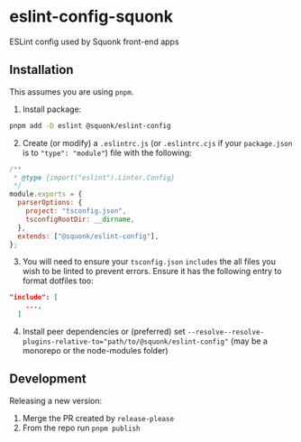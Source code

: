 # eslint-config-squonk
ESLint config used by Squonk front-end apps

## Installation

This assumes you are using `pnpm`.

1. Install package:

```sh
pnpm add -D eslint @squonk/eslint-config
```

2. Create (or modify) a `.eslintrc.js` (or `.eslintrc.cjs` if your `package.json` is to `"type": "module"`) file with the following:

```js
/**
 * @type {import("eslint").Linter.Config}
 */
module.exports = {
  parserOptions: {
    project: "tsconfig.json",
    tsconfigRootDir: __dirname,
  },
  extends: ["@squonk/eslint-config"],
};
```

3. You will need to ensure your `tsconfig.json` `includes` the all files you wish to be linted to prevent errors. Ensure it has the following entry to format dotfiles too:

```json
"include": [
    ...,
  ]
```

4. Install peer dependencies or (preferred) set `--resolve--resolve-plugins-relative-to="path/to/@squonk/eslint-config"` (may be a monorepo or the node-modules folder)

## Development

Releasing a new version:

1. Merge the PR created by `release-please`
2. From the repo run `pnpm publish`
